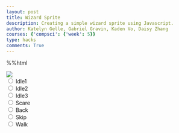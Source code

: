 ```yaml
---
layout: post
title: Wizard Sprite
description: Creating a simple wizard sprite using Javascript.
author: Katelyn Gelle, Gabriel Gravin, Kaden Vo, Daisy Zhang
courses: {'compsci': {'week': 5}}
type: hacks
comments: True
---
```

%%html

<body>
    <div>
        <canvas id="spriteContainer"> <!-- Within the base div is a canvas. An HTML canvas is used only for graphics. It allows the user to access some basic functions related to the image created on the canvas (including animation) -->
            <img id="wizardSprite" src="/student/images/wizard_spritesheet.png">  <!-- change sprite here -->
        </canvas>
        <div id="controls"> <!--basic radio buttons which can be used to check whether each individual animaiton works -->
            <input type="radio" name="animation" id="idle1">
            <label for="idle1">Idle1</label><br>
            <input type="radio" name="animation" id="idle2">
            <label for="idle2">Idle2</label><br>
            <input type="radio" name="animation" id="idle3">
            <label for="idle3">Idle3</label><br>
            <input type="radio" name="animation" id="scare">
            <label for="scare">Scare</label><br>
            <input type="radio" name="animation" id="back">
            <label for="back">Back</label><br>
            <input type="radio" name="animation" id="skip">
            <label for="skip">Skip</label><br>
            <input type="radio" name="animation" id="walk">
            <label for="walk">Walk</label><br>
        </div>
    </div>
</body>

<script>
    // start on page load
    window.addEventListener('load', function () {
        const canvas = document.getElementById('spriteContainer');
        const ctx = canvas.getContext('2d');
        const SPRITE_WIDTH = 23.5;  // matches sprite pixel width
        const SPRITE_HEIGHT = 23.5; // matches sprite pixel height
        const SCALE_FACTOR = 4;  // control size of sprite on canvas
        const FRAME_LIMIT = 6;  // number of frames per row, this code assume each row is same
        // const FRAME_RATE = 15;  // not used

        canvas.width = SPRITE_WIDTH * SCALE_FACTOR;
        canvas.height = SPRITE_HEIGHT * SCALE_FACTOR;

        class Wizard {
            constructor() {
                this.image = document.getElementById("wizardSprite");
                this.spriteWidth = SPRITE_WIDTH;
                this.spriteHeight = SPRITE_HEIGHT;
                this.width = this.spriteWidth;
                this.height = this.spriteHeight;
                this.x = 0;
                this.y = 0;
                this.scale = SCALE_FACTOR;
                this.minFrame = 0;
                this.maxFrame = FRAME_LIMIT;
                this.frameX = 0;
                this.frameY = 0;
            }

            // draw wizard object
            draw(context) {
                context.drawImage(
                    this.image,
                    this.frameX * this.spriteWidth,
                    this.frameY * this.spriteHeight,
                    this.spriteWidth,
                    this.spriteHeight,
                    this.x,
                    this.y,
                    this.width * this.scale,
                    this.height * this.scale
                );
            }

            // update frameX of object
            update() {
                if (this.frameX < this.maxFrame) {
                    this.frameX++;
                } else {
                    this.frameX = 0;
                }
            }
        }

        // wizard object
        const wizard = new Wizard();

        // update frameY of wizard object, action from idle, bark, walk radio control
        const controls = document.getElementById('controls');
        controls.addEventListener('click', function (event) {
            if (event.target.tagName === 'INPUT') {
                const selectedAnimation = event.target.id;
                switch (selectedAnimation) {
                    case 'idle1':
                        wizard.frameY = 0;
                        wizard.maxFrame = 3;
                        break;
                    case 'idle2':
                        wizard.frameY = 1;
                        wizard.maxFrame = 3;
                        break;
                    case 'idle3':
                        wizard.frameY = 2;
                        wizard.maxFrame = 3;
                        break;
                    case 'scare':
                        wizard.frameY = 3;
                        wizard.maxFrame = 4;
                        break;
                    case 'back':
                        wizard.frameY = 4;
                        wizard.maxFrame = 4;
                        break;
                    case 'skip':
                        wizard.frameY = 5;
                        wizard.maxFrame = 12;
                        break;
                    case 'walk':
                        wizard.frameY = 6;
                        wizard.maxFrame = 7;
                        break;
                    default:
                        break;
                }
            }
        });

        // Animation recursive control function
        let framesPerSecond = 5
        function animate() {
            // Clears the canvas to remove the previous frame.
            ctx.clearRect(0, 0, canvas.width, canvas.height);

            // Draws the current frame of the sprite.
            wizard.draw(ctx);

            // Updates the `frameX` property to prepare for the next frame in the sprite sheet.
            wizard.update();

            // Uses `requestAnimationFrame` to synchronize the animation loop with the display's refresh rate,
            // ensuring smooth visuals.
            setTimeout(function() {
                requestAnimationFrame(animate);
            }, 1000 / framesPerSecond);
        }

        // run 1st animate
        animate();
    });
</script>



